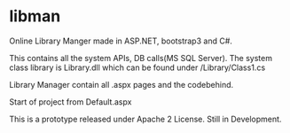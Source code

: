 libman
======

Online Library Manger made in ASP.NET, bootstrap3 and C#.


This contains all the system APIs, DB calls(MS SQL Server).
The system class library is Library.dll which can be found
under /Library/Class1.cs

Library Manager contain all .aspx pages and the codebehind.

Start of project from Default.aspx

This is a prototype released under Apache 2 License.
Still in Development.
